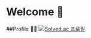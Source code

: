 # Welcome 👋


##Profile 🙋‍♂️
[![Solved.ac
프로필](http://mazassumnida.wtf/api/generate_badge?boj=jselectronit)](https://solved.ac/jselectronit)

